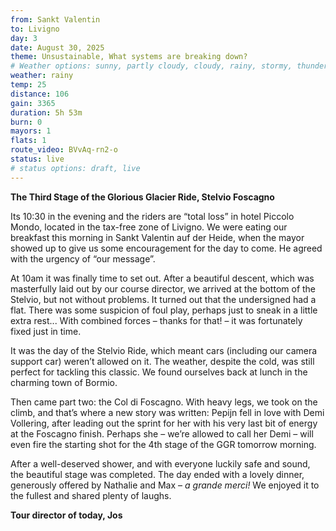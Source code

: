 ```yaml
---
from: Sankt Valentin
to: Livigno
day: 3
date: August 30, 2025
theme: Unsustainable, What systems are breaking down?
# Weather options: sunny, partly cloudy, cloudy, rainy, stormy, thunder, snowy, foggy
weather: rainy
temp: 25
distance: 106
gain: 3365
duration: 5h 53m
burn: 0
mayors: 1
flats: 1
route_video: BVvAq-rn2-o
status: live
# status options: draft, live
---
```


**The Third Stage of the Glorious Glacier Ride, Stelvio Foscagno**

Its 10:30 in the evening and the riders are “total loss” in hotel Piccolo Mondo, located in the tax-free zone of Livigno. We were eating our breakfast this morning in Sankt Valentin auf der Heide, when the mayor showed up to give us some encouragement for the day to come. He agreed with the urgency of “our message”.

At 10am it was finally time to set out. After a beautiful descent, which was masterfully laid out by our course director, we arrived at the bottom of the Stelvio, but not without problems. It turned out that the undersigned had a flat. There was some suspicion of foul play, perhaps just to sneak in a little extra rest... With combined forces – thanks for that! – it was fortunately fixed just in time.

It was the day of the Stelvio Ride, which meant cars (including our camera support car) weren’t allowed on it. The weather, despite the cold, was still perfect for tackling this classic. We found ourselves back at lunch in the charming town of Bormio.

Then came part two: the Col di Foscagno. With heavy legs, we took on the climb, and that’s where a new story was written: Pepijn fell in love with Demi Vollering, after leading out the sprint for her with his very last bit of energy at the Foscagno finish. Perhaps she – we’re allowed to call her Demi – will even fire the starting shot for the 4th stage of the GGR tomorrow morning.

After a well-deserved shower, and with everyone luckily safe and sound, the beautiful stage was completed. The day ended with a lovely dinner, generously offered by Nathalie and Max – *a grande merci!* We enjoyed it to the fullest and shared plenty of laughs.

**Tour director of today, Jos**

